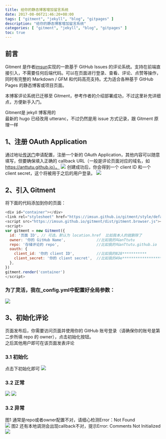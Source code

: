 ```yaml
---
title: 给你的静态博客增加留言系统
date: 2017-08-06T21:46:20+08:00
tags: [ "gitment", "jekyll", "blog", "gitpages" ] 
description: "给你的静态博客增加留言系统"
categories: [ "gitment", "jekyll", "blog", "gitpages" ]
toc: true
---
```


## 前言
Gitment 是作者<a href="https://imsun.net/posts/gitment-introduction/">imsun</a>实现的一款基于 GitHub Issues 的评论系统。支持在前端直接引入，不需要任何后端代码。可以在页面进行登录、查看、评论、点赞等操作，同时有完整的 Markdown / GFM 和代码高亮支持。尤为适合各种基于 GitHub Pages 的静态博客或项目页面。

本博客评论系统已迁移至 Gitment，参考作者的介绍部署成功，不过这里补充详细点，方便新手入门。

Gitment是 jekyll 博客用的  
最新的 hugo 已经改用 utteranc，不过仍然是用 issue 方式记录，跟 Gitment 原理一样

## 1、注册 OAuth Application
通过地址<a href="https://github.com/settings/applications/new">传送门</a>申请配置，注册一个新的 OAuth Application，其他内容可以随意填写，但要确保填入正确的 callback URL（一般是评论页面对应的域名，如 https://anttutu.github.io）。
![](/posts/gitment/OAuth.jpg)
创建成功后，你会得到一个 client ID 和一个 client secret，这个将被用于之后的用户登录。
![](/posts/gitment/id.jpg)

## 2、引入 Gitment
将下面的代码添加到你的页面：
```javascript
<div id="container"></div>
<link rel="stylesheet" href="https://imsun.github.io/gitment/style/default.css">
<script src="https://imsun.github.io/gitment/dist/gitment.browser.js"></script>
<script>
var gitment = new Gitment({
  id: '页面 ID', // 可选。默认为 location.href  比如我本人的就删除了
  owner: '你的 GitHub Name',              //比如我的叫anTtutu
  repo: '存储评论的 repo',                 //比如我的叫anTtutu.github.io
  oauth: {
    client_id: '你的 client ID',          //比如我的828***********
    client_secret: '你的 client secret',  //比如我的49e************************
  },
})
gitment.render('container')
</script>
```

### 为了灵活，我在_config.yml中配置好全局参数：
![](/posts/gitment/config.jpg)

## 3、初始化评论
页面发布后，你需要访问页面并使用你的 GitHub 账号登录（请确保你的账号是第二步所填 repo 的 owner），点击初始化按钮。  
之后其他用户即可在该页面发表评论

### 3.1 初始化
点击下初始化即可
![](/posts/gitment/init.jpg)

### 3.2 正常
![](/posts/gitment/comment2.jpg) ![](/posts/gitment/comment.jpg) 

### 3.2 异常
图1 通常是repo或者owner配置不对，请细心检测Error：Not Found   
![](/posts/gitment/Error1.jpg) 
图2 还有本地调测会出现callback不对，提示Error: Comments Not Initialized   
![](/posts/gitment/Error3.jpg) 
